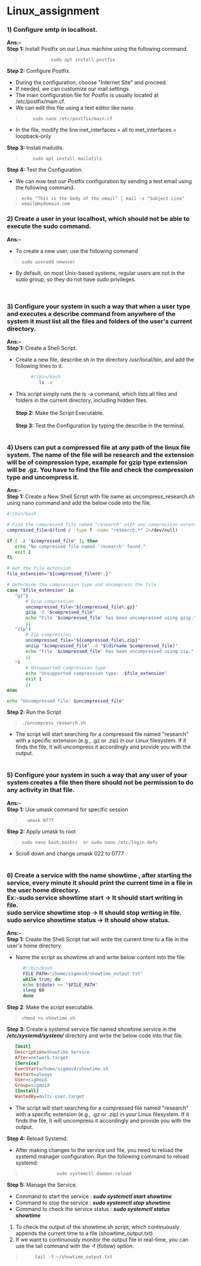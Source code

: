 # Linux_assignment

### 1)  Configure smtp in localhost.<br>
**Ans:-** <br>
**Step 1:** Install Postfix  on our Linux machine using the following command.<br> 
>                sudo apt install postfix
              
  **Step 2:** Configure Postfix.<br>
  +  During the configuration, choose "Internet Site" and proceed.<br>
  +  If needed, we can customize our mail settings. <br>
  +  The main configuration file for Postfix is usually located at /etc/postfix/main.cf. <br>
  +  We can edit this file using a text editor like nano  <br>
 >         sudo nano /etc/postfix/main.cf
  +  In the file, modify the line  inet_interfaces = all to inet_interfaces = loopback-only <br>
        
  **Step 3:** Install mailutils.<br>
  >         sudo apt install mailutils 
  **Step 4:** Test the Configuration.<br>
  +   We can now test our Postfix configuration by sending a test email using the following command.<br>
   >     echo "This is the body of the email" | mail -s "Subject Line" email@mydomain.com
  
### 2)  Create a user in your localhost, which should not be able to execute the sudo command. <br>
**Ans:-** <br>
  - To create a new user, use the following command <br>
>     sudo useradd newuser
  - By default, on most Unix-based systems, regular users are not in the sudo group, so they do not have sudo privileges.
<br>

### 3) Configure your system in such a way that when a user type and executes a describe command from anywhere of the system    it must list all the files and folders of the user's current directory. <br>
 **Ans:-** <br>
 **Step 1:** Create a Shell Script.<br>
   +  Create a new file, describe.sh in the directory /usr/local/bin, and add the following lines to it.<br>
``` ble.sh 
         #!/bin/bash
            ls -a
```
  -  This script simply runs the ls -a command, which lists all files and folders in the current directory,
       including hidden files.<br><br>
 **Step 2:** Make the Script Executable.<br><br>
 **Step 3:** Test the Configuration by typing the describe in the terminal.<br><br>

### 4) Users can put a compressed file at any path of the linux file system. The name of the file will be research and the extension will be of compression type, example for gzip type extension will be .gz. You have to find the file and check the compression type and uncompress it.<br>
**Ans:-** <br>
   **Step 1:** Create a New Shell Script with file name as uncompress_research.sh using nano command and add the below code into the file.
 ``` ble.sh 
 #!/bin/bash

# Find the compressed file named "research" with any compression extension
compressed_file=$(find / -type f -name "research.*" 2>/dev/null)

if [ -z "$compressed_file" ]; then
    echo "No compressed file named 'research' found."
    exit 1
fi

# Get the file extension
file_extension="${compressed_file##*.}"

# Determine the compression type and uncompress the file
case "$file_extension" in
    "gz")
        # Gzip compression
        uncompressed_file="${compressed_file%.gz}"
        gzip -d "$compressed_file"
        echo "File '$compressed_file' has been uncompressed using gzip."
        ;;
    "zip")
        # Zip compression
        uncompressed_file="${compressed_file%.zip}"
        unzip "$compressed_file" -d "$(dirname $compressed_file)"
        echo "File '$compressed_file' has been uncompressed using zip."
        ;;
    *)
        # Unsupported compression type
        echo "Unsupported compression type: .$file_extension"
        exit 1
        ;;
esac

echo "Uncompressed file: $uncompressed_file"
```
 **Step 2:** Run the Script<br>
 >     ./uncompress_research.sh
+  The script will start searching for a compressed file named "research" with a specific extension (e.g., .gz or .zip) in our Linux filesystem. If it finds the file, it will uncompress it accordingly and provide you with the output.<br><br>
### 5) Configure your system in such a way that any user of your system creates a file then there should not be permission to do any activity in that file.<br>
**Ans:-**  <br>
 **Step 1:** Use umask command for specific session<br>
  >       umask 0777
  **Step 2:** Apply umask to root<br>
  >     sudo nano bash.bashrc  or sudo nano /etc/login.defs
   - Scroll down and change umask 022 to 0777<br><br>

### 6) Create a service with the name showtime , after starting the service, every minute it should print the current time in a file in the user home directory.<br>                                                                                Ex:-sudo service showtime start -> It should start writing in file.<br>                                                     sudo service showtime stop -> It should stop writing in file. <br>                                                      sudo service showtime status -> It should show status.<br>
 **Ans:-** <br>
**Step 1:** Create the Shell Script hat will write the current time to a file in the user's home directory.
-  Name the script as showtime.sh and write below content into the file:
```  ble.sh 
      #!/bin/bash
      FILE_PATH="/home/sigmoid/showtime_output.txt"
      while true; do
      echo $(date) >> "$FILE_PATH"
      sleep 60  
      done
```
**Step 2**: Make the script executable.<br>
  >     chmod +x showtime.sh
 **Step 3:** Create a systemd service file named showtime.service in the ***/etc/systemd/system/*** directory and write the below code into that file.
  ``` ini  
     [Unit]
     Description=Showtime Service
     After=network.target
     [Service]
     ExecStart=/home/sigmoid/showtime.sh
     Restart=always
     User=sigmoid
     Group=sigmoid
     [Install]
     WantedBy=multi-user.target
  ```


+  The script will start searching for a compressed file named "research" with a specific extension (e.g., .gz or .zip) in your Linux filesystem. If it finds the file, it will uncompress it accordingly and provide you with the output.

**Step 4:**  Reload Systemd.<br>
+   After making changes to the service unit file, you need to reload the systemd manager configuration.                    Run the following command to reload systemd:<br>
>                  sudo systemctl daemon-reload
 **Step 5:** Manage the Service.<br>
 +  Command to start the service : ***sudo systemctl start showtime***<br>
 + Command to stop the service  : ***sudo systemctl stop showtime***<br>
 + Command to check the service status : ***sudo systemctl status showtime***<br>
 1. To check the output of the showtime.sh script, which continuously appends the current time to a file (showtime_output.txt).<br>
 2.  If we want to continuously monitor the output file in real-time, you can use the tail command with the -f (follow) option: <br>
 >          tail -f ~/showtime_output.txt

